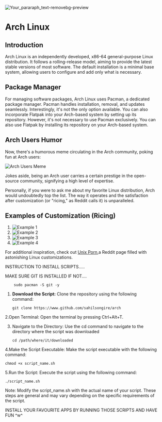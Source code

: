 ![Your_pararaph_text-removebg-preview](https://github.com/sahilsongire/arch/assets/142686722/ac55998f-acc2-4fd2-9266-6ad5e50e6766)
 
# Arch Linux

## Introduction

Arch Linux is an independently developed, x86-64 general-purpose Linux distribution. It follows a rolling-release model, aiming to provide the latest stable versions of most software. The default installation is a minimal base system, allowing users to configure and add only what is necessary.

## Package Manager

For managing software packages, Arch Linux uses Pacman, a dedicated package manager. Pacman handles installation, removal, and updates seamlessly. Interestingly, it's not the only option available. You can also incorporate Flatpak into your Arch-based system by setting up its repository.
However, it's not necessary to use Pacman exclusively. You can also use Flatpak by installing its repository on your Arch-based system.

## Arch Users Humor

Now, there's a humorous meme circulating in the Arch community, poking fun at Arch users:

![Arch Users Meme](https://github.com/sahilsongire/arch/assets/142686722/fb1fa7f1-ee90-4d85-9b37-f40ac44d1612)

Jokes aside, being an Arch user carries a certain prestige in the open-source community, signifying a high level of expertise.

Personally, if you were to ask me about my favorite Linux distribution, Arch would undoubtedly top the list. The way it operates and the satisfaction after customization (or "ricing," as Reddit calls it) is unparalleled.

## Examples of Customization (Ricing)

1. ![Example 1](https://github.com/sahilsongire/arch/assets/142686722/55f13a3c-fe15-41fd-a61a-cb3de114a5fc)
2. ![Example 2](https://github.com/sahilsongire/arch/assets/142686722/9fd4ac2c-6dd3-40df-99a8-0a16bdaf83b4)
3. ![Example 3](https://github.com/sahilsongire/arch/assets/142686722/1a067114-5379-46b8-be58-1210cd658e4b)
4. ![Example 4](https://github.com/sahilsongire/arch/assets/142686722/effd45ff-ec04-4542-94a5-8934076c24a0)

For additional inspiration, check out [Unix Porn](https://www.reddit.com/r/unixporn/new/),a Reddit page filled with astonishing Linux customizations.

INSTRUCTION TO INSTALL SCRIPTS.....

MAKE SURE GIT IS INSTALLED 
IF NOT....

        sudo pacman -S git -y

1. **Download the Script:**
   Clone the repository using the following command:

       git clone https://www.github.com/sahilsongire/arch
2.Open Terminal:
Open the terminal by pressing Ctrl+Alt+T.


3. Navigate to the Directory:
Use the cd command to navigate to the directory where the script was downloaded

       cd /path/where/it/downloaded

4.Make the Script Executable:
Make the script executable with the following command:

    chmod +x script_name.sh

5.Run the Script:
Execute the script using the following command:

    ./script_name.sh

Note: Modify the script_name.sh with the actual name of your script. These steps are general and may vary depending on the specific requirements of the script.

INSTALL YOUR FAVOURITE APPS BY RUNNING THOSE SCRIPTS AND HAVE FUN ^w^
